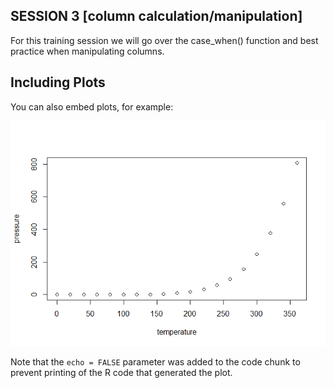 ## SESSION 3 \[column calculation/manipulation\]

For this training session we will go over the case\_when() function and
best practice when manipulating columns.

## Including Plots

You can also embed plots, for example:

![](session_3_clean_files/figure-markdown_strict/pressure-1.png)

Note that the `echo = FALSE` parameter was added to the code chunk to
prevent printing of the R code that generated the plot.
